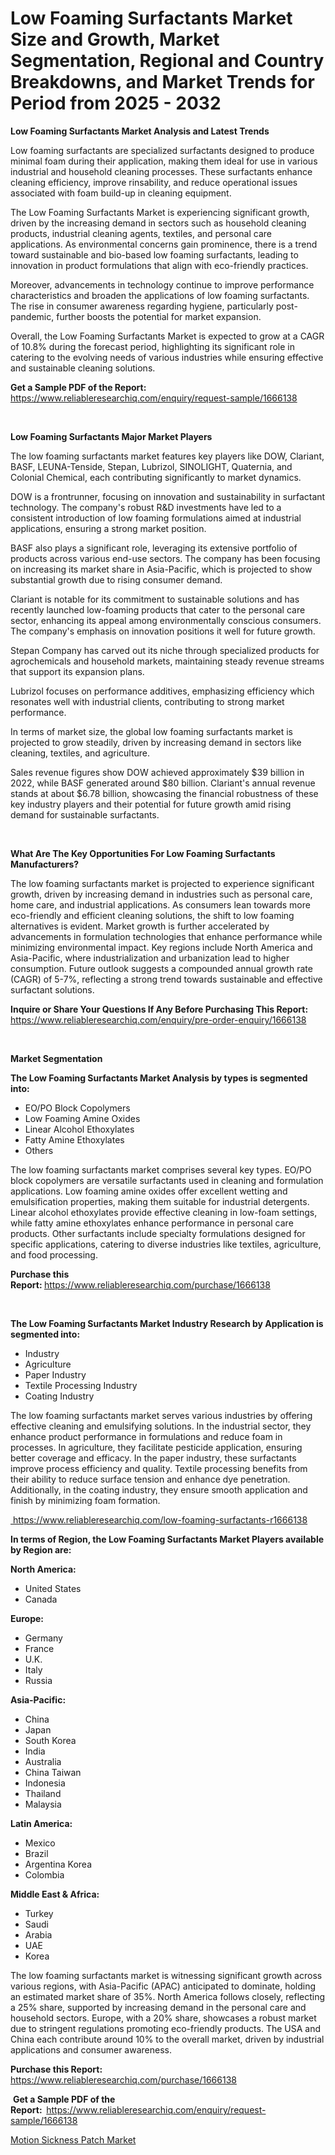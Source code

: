 <p><h1>Low Foaming Surfactants Market Size and Growth, Market Segmentation, Regional and Country Breakdowns, and Market Trends for Period from 2025 -  2032</h1></p><p><strong>Low Foaming Surfactants Market Analysis and Latest Trends</strong></p>
<p><p>Low foaming surfactants are specialized surfactants designed to produce minimal foam during their application, making them ideal for use in various industrial and household cleaning processes. These surfactants enhance cleaning efficiency, improve rinsability, and reduce operational issues associated with foam build-up in cleaning equipment. </p><p>The Low Foaming Surfactants Market is experiencing significant growth, driven by the increasing demand in sectors such as household cleaning products, industrial cleaning agents, textiles, and personal care applications. As environmental concerns gain prominence, there is a trend toward sustainable and bio-based low foaming surfactants, leading to innovation in product formulations that align with eco-friendly practices. </p><p>Moreover, advancements in technology continue to improve performance characteristics and broaden the applications of low foaming surfactants. The rise in consumer awareness regarding hygiene, particularly post-pandemic, further boosts the potential for market expansion. </p><p>Overall, the Low Foaming Surfactants Market is expected to grow at a CAGR of 10.8% during the forecast period, highlighting its significant role in catering to the evolving needs of various industries while ensuring effective and sustainable cleaning solutions.</p></p>
<p><strong>Get a Sample PDF of the Report:&nbsp;</strong> <a href="https://www.reliableresearchiq.com/enquiry/request-sample/1666138?utm_campaign=2463&utm_medium=2&utm_source=Github&utm_content=ia&utm_term=06032025&utm_id=low-foaming-surfactants">https://www.reliableresearchiq.com/enquiry/request-sample/1666138</a></p>
<p>&nbsp;</p>
<p><strong>Low Foaming Surfactants Major Market Players</strong></p>
<p><p>The low foaming surfactants market features key players like DOW, Clariant, BASF, LEUNA-Tenside, Stepan, Lubrizol, SINOLIGHT, Quaternia, and Colonial Chemical, each contributing significantly to market dynamics. </p><p>DOW is a frontrunner, focusing on innovation and sustainability in surfactant technology. The company's robust R&D investments have led to a consistent introduction of low foaming formulations aimed at industrial applications, ensuring a strong market position. </p><p>BASF also plays a significant role, leveraging its extensive portfolio of products across various end-use sectors. The company has been focusing on increasing its market share in Asia-Pacific, which is projected to show substantial growth due to rising consumer demand.</p><p>Clariant is notable for its commitment to sustainable solutions and has recently launched low-foaming products that cater to the personal care sector, enhancing its appeal among environmentally conscious consumers. The company's emphasis on innovation positions it well for future growth.</p><p>Stepan Company has carved out its niche through specialized products for agrochemicals and household markets, maintaining steady revenue streams that support its expansion plans. </p><p>Lubrizol focuses on performance additives, emphasizing efficiency which resonates well with industrial clients, contributing to strong market performance.</p><p>In terms of market size, the global low foaming surfactants market is projected to grow steadily, driven by increasing demand in sectors like cleaning, textiles, and agriculture. </p><p>Sales revenue figures show DOW achieved approximately $39 billion in 2022, while BASF generated around $80 billion. Clariant's annual revenue stands at about $6.78 billion, showcasing the financial robustness of these key industry players and their potential for future growth amid rising demand for sustainable surfactants.</p></p>
<p>&nbsp;</p>
<p><strong>What Are The Key Opportunities For Low Foaming Surfactants Manufacturers?</strong></p>
<p><p>The low foaming surfactants market is projected to experience significant growth, driven by increasing demand in industries such as personal care, home care, and industrial applications. As consumers lean towards more eco-friendly and efficient cleaning solutions, the shift to low foaming alternatives is evident. Market growth is further accelerated by advancements in formulation technologies that enhance performance while minimizing environmental impact. Key regions include North America and Asia-Pacific, where industrialization and urbanization lead to higher consumption. Future outlook suggests a compounded annual growth rate (CAGR) of 5-7%, reflecting a strong trend towards sustainable and effective surfactant solutions.</p></p>
<p><strong>Inquire or Share Your Questions If Any Before Purchasing This Report:</strong> <a href="https://www.reliableresearchiq.com/enquiry/pre-order-enquiry/1666138?utm_campaign=2463&utm_medium=2&utm_source=Github&utm_content=ia&utm_term=06032025&utm_id=low-foaming-surfactants">https://www.reliableresearchiq.com/enquiry/pre-order-enquiry/1666138</a></p>
<p>&nbsp;</p>
<p><strong>Market Segmentation</strong></p>
<p><strong>The Low Foaming Surfactants Market Analysis by types is segmented into:</strong></p>
<p><ul><li>EO/PO Block Copolymers</li><li>Low Foaming Amine Oxides</li><li>Linear Alcohol Ethoxylates</li><li>Fatty Amine Ethoxylates</li><li>Others</li></ul></p>
<p><p>The low foaming surfactants market comprises several key types. EO/PO block copolymers are versatile surfactants used in cleaning and formulation applications. Low foaming amine oxides offer excellent wetting and emulsification properties, making them suitable for industrial detergents. Linear alcohol ethoxylates provide effective cleaning in low-foam settings, while fatty amine ethoxylates enhance performance in personal care products. Other surfactants include specialty formulations designed for specific applications, catering to diverse industries like textiles, agriculture, and food processing.</p></p>
<p><strong>Purchase this Report:&nbsp;</strong><a href="https://www.reliableresearchiq.com/purchase/1666138?utm_campaign=2463&utm_medium=2&utm_source=Github&utm_content=ia&utm_term=06032025&utm_id=low-foaming-surfactants">https://www.reliableresearchiq.com/purchase/1666138</a></p>
<p>&nbsp;</p>
<p><strong>The Low Foaming Surfactants Market Industry Research by Application is segmented into:</strong></p>
<p><ul><li>Industry</li><li>Agriculture</li><li>Paper Industry</li><li>Textile Processing Industry</li><li>Coating Industry</li></ul></p>
<p><p>The low foaming surfactants market serves various industries by offering effective cleaning and emulsifying solutions. In the industrial sector, they enhance product performance in formulations and reduce foam in processes. In agriculture, they facilitate pesticide application, ensuring better coverage and efficacy. In the paper industry, these surfactants improve process efficiency and quality. Textile processing benefits from their ability to reduce surface tension and enhance dye penetration. Additionally, in the coating industry, they ensure smooth application and finish by minimizing foam formation.</p></p>
<p><a href="https://www.reliableresearchiq.com/low-foaming-surfactants-r1666138?utm_campaign=2463&utm_medium=2&utm_source=Github&utm_content=ia&utm_term=06032025&utm_id=low-foaming-surfactants">&nbsp;https://www.reliableresearchiq.com/low-foaming-surfactants-r1666138</a></p>
<p><strong>In terms of Region, the Low Foaming Surfactants Market Players available by Region are:</strong></p>
<p>
    <p> <strong> North America: </strong>
        <ul>
            <li>United States</li>
            <li>Canada</li>
        </ul>
        </p> 
    <p> <strong> Europe: </strong>
        <ul>
            <li>Germany</li>
            <li>France</li>
            <li>U.K.</li>
            <li>Italy</li>
            <li>Russia</li>
        </ul>
        </p> 
    <p> <strong> Asia-Pacific: </strong>
        <ul>
            <li>China</li>
            <li>Japan</li>
            <li>South Korea</li>
            <li>India</li>
            <li>Australia</li>
            <li>China Taiwan</li>
            <li>Indonesia</li>
            <li>Thailand</li>
            <li>Malaysia</li>
        </ul>
        </p> 
    <p> <strong> Latin America: </strong>
        <ul>
            <li>Mexico</li>
            <li>Brazil</li>
            <li>Argentina Korea</li>
            <li>Colombia</li>
        </ul>
        </p> 
    <p> <strong> Middle East & Africa: </strong>
        <ul>
            <li>Turkey</li>
            <li>Saudi</li>
            <li>Arabia</li>
            <li>UAE</li>
            <li>Korea</li>
        </ul>
    </p>
    </p>
<p><p>The low foaming surfactants market is witnessing significant growth across various regions, with Asia-Pacific (APAC) anticipated to dominate, holding an estimated market share of 35%. North America follows closely, reflecting a 25% share, supported by increasing demand in the personal care and household sectors. Europe, with a 20% share, showcases a robust market due to stringent regulations promoting eco-friendly products. The USA and China each contribute around 10% to the overall market, driven by industrial applications and consumer awareness.</p></p>
<p><strong>Purchase this Report: </strong><a href="https://www.reliableresearchiq.com/purchase/1666138?utm_campaign=2463&utm_medium=2&utm_source=Github&utm_content=ia&utm_term=06032025&utm_id=low-foaming-surfactants">https://www.reliableresearchiq.com/purchase/1666138</a></p>
<p>&nbsp;<strong>Get a Sample PDF of the Report:&nbsp;&nbsp;</strong><a href="https://www.reliableresearchiq.com/enquiry/request-sample/1666138?utm_campaign=2463&utm_medium=2&utm_source=Github&utm_content=ia&utm_term=06032025&utm_id=low-foaming-surfactants">https://www.reliableresearchiq.com/enquiry/request-sample/1666138</a></p>
<p><strong></strong></p>
<p><p><a href="https://github.com/hillsmyung726/Market-Research-Report-List-1/blob/main/motion-sickness-patch-market.md?utm_campaign=2463&utm_medium=2&utm_source=Github&utm_content=ia&utm_term=06032025&utm_id=low-foaming-surfactants">Motion Sickness Patch Market</a></p></p>